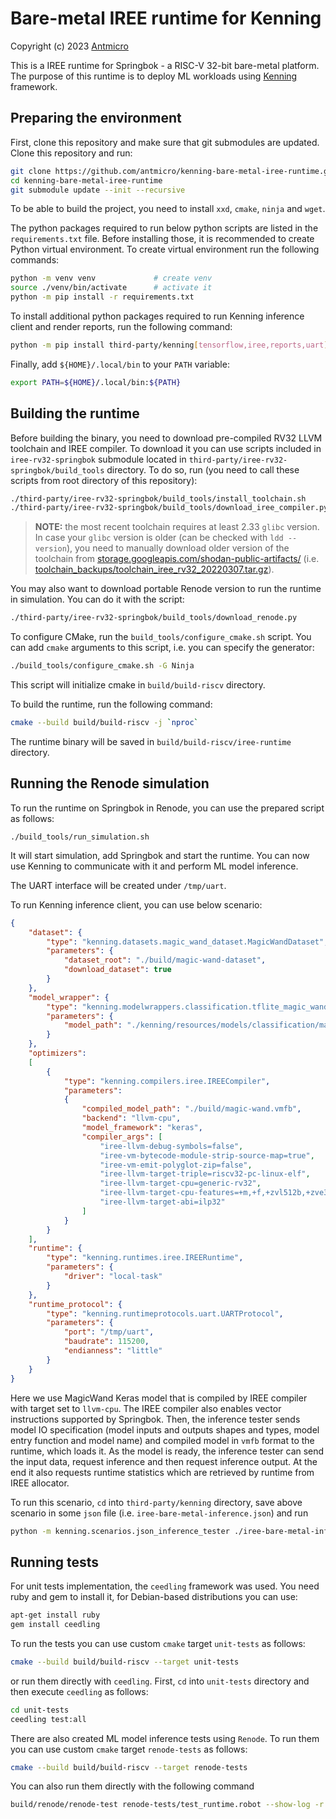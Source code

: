 # Bare-metal IREE runtime for Kenning

Copyright (c) 2023 [Antmicro](https://www.antmicro.com)

This is a IREE runtime for Springbok - a RISC-V 32-bit bare-metal platform.
The purpose of this runtime is to deploy ML workloads using [Kenning](https://github.com/antmicro/kenning) framework.

## Preparing the environment

First, clone this repository and make sure that git submodules are updated.
Clone this repository and run:
```bash
git clone https://github.com/antmicro/kenning-bare-metal-iree-runtime.git
cd kenning-bare-metal-iree-runtime
git submodule update --init --recursive
```

To be able to build the project, you need to install `xxd`, `cmake`, `ninja` and `wget`.

The python packages required to run below python scripts are listed in the `requirements.txt` file.
Before installing those, it is recommended to create Python virtual environment.
To create virtual environment run the following commands:
```bash
python -m venv venv             # create venv
source ./venv/bin/activate      # activate it
python -m pip install -r requirements.txt
```

To install additional python packages required to run Kenning inference client and render reports, run the following command:
```bash
python -m pip install third-party/kenning[tensorflow,iree,reports,uart]
```

Finally, add `${HOME}/.local/bin` to your `PATH` variable:

```bash
export PATH=${HOME}/.local/bin:${PATH}
```

## Building the runtime

Before building the binary, you need to download pre-compiled RV32 LLVM toolchain and IREE compiler.
To download it you can use scripts included in `iree-rv32-springbok` submodule located in `third-party/iree-rv32-springbok/build_tools` directory.
To do so, run (you need to call these scripts from root directory of this repository):
```bash
./third-party/iree-rv32-springbok/build_tools/install_toolchain.sh
./third-party/iree-rv32-springbok/build_tools/download_iree_compiler.py
```

> **NOTE:** the most recent toolchain requires at least 2.33 `glibc` version.
In case your `glibc` version is older (can be checked with `ldd --version`), you need to manually download older version of the toolchain from [storage.googleapis.com/shodan-public-artifacts/](https://storage.googleapis.com/shodan-public-artifacts/) (i.e. [toolchain_backups/toolchain_iree_rv32_20220307.tar.gz](https://storage.googleapis.com/shodan-public-artifacts/toolchain_backups/toolchain_iree_rv32_20220307.tar.gz)).

You may also want to download portable Renode version to run the runtime in simulation.
You can do it with the script:
```bash
./third-party/iree-rv32-springbok/build_tools/download_renode.py
```

To configure CMake, run the `build_tools/configure_cmake.sh` script.
You can add `cmake` arguments to this script, i.e. you can specify the generator:
```bash
./build_tools/configure_cmake.sh -G Ninja
```
This script will initialize cmake in `build/build-riscv` directory.

To build the runtime, run the following command:
```bash
cmake --build build/build-riscv -j `nproc`
```
The runtime binary will be saved in `build/build-riscv/iree-runtime` directory.

## Running the Renode simulation

To run the runtime on Springbok in Renode, you can use the prepared script as follows:
```
./build_tools/run_simulation.sh
```

It will start simulation, add Springbok and start the runtime.
You can now use Kenning to communicate with it and perform ML model inference.

The UART interface will be created under `/tmp/uart`.

To run Kenning inference client, you can use below scenario:
```json
{
    "dataset": {
        "type": "kenning.datasets.magic_wand_dataset.MagicWandDataset",
        "parameters": {
            "dataset_root": "./build/magic-wand-dataset",
            "download_dataset": true
        }
    },
    "model_wrapper": {
        "type": "kenning.modelwrappers.classification.tflite_magic_wand.MagicWandModelWrapper",
        "parameters": {
            "model_path": "./kenning/resources/models/classification/magic_wand.h5"
        }
    },
    "optimizers":
    [
        {
            "type": "kenning.compilers.iree.IREECompiler",
            "parameters":
            {
                "compiled_model_path": "./build/magic-wand.vmfb",
                "backend": "llvm-cpu",
                "model_framework": "keras",
                "compiler_args": [
                    "iree-llvm-debug-symbols=false",
                    "iree-vm-bytecode-module-strip-source-map=true",
                    "iree-vm-emit-polyglot-zip=false",
                    "iree-llvm-target-triple=riscv32-pc-linux-elf",
                    "iree-llvm-target-cpu=generic-rv32",
                    "iree-llvm-target-cpu-features=+m,+f,+zvl512b,+zve32x",
                    "iree-llvm-target-abi=ilp32"
                ]
            }
        }
    ],
    "runtime": {
        "type": "kenning.runtimes.iree.IREERuntime",
        "parameters": {
            "driver": "local-task"
        }
    },
    "runtime_protocol": {
        "type": "kenning.runtimeprotocols.uart.UARTProtocol",
        "parameters": {
            "port": "/tmp/uart",
            "baudrate": 115200,
            "endianness": "little"
        }
    }
}
```

Here we use MagicWand Keras model that is compiled by IREE compiler with target set to `llvm-cpu`.
The IREE compiler also enables vector instructions supported by Springbok.
Then, the inference tester sends model IO specification (model inputs and outputs shapes and types, model entry function and model name) and compiled model in `vmfb` format to the runtime, which loads it.
As the model is ready, the inference tester can send the input data, request inference and then request inference output.
At the end it also requests runtime statistics which are retrieved by runtime from IREE allocator.

To run this scenario, `cd` into `third-party/kenning` directory, save above scenario in some `json` file (i.e. `iree-bare-metal-inference.json`) and run
```bash
python -m kenning.scenarios.json_inference_tester ./iree-bare-metal-inference.json ./output.json
```

## Running tests

For unit tests implementation, the `ceedling` framework was used.
You need ruby and gem to install it, for Debian-based distributions you can use:
```bash
apt-get install ruby
gem install ceedling
```
To run the tests you can use custom `cmake` target `unit-tests` as follows:
```bash
cmake --build build/build-riscv --target unit-tests
```
or run them directly with `ceedling`.
First, `cd` into `unit-tests` directory and then execute `ceedling` as follows:
```bash
cd unit-tests
ceedling test:all
```

There are also created ML model inference tests using `Renode`.
To run them you can use custom `cmake` target `renode-tests` as follows:
```bash
cmake --build build/build-riscv --target renode-tests
```
You can also run them directly with the following command
```bash
build/renode/renode-test renode-tests/test_runtime.robot --show-log -r renode-tests/results
```
